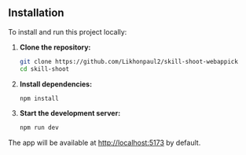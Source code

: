 ## Installation

To install and run this project locally:

1. **Clone the repository:**
    ```bash
    git clone https://github.com/Likhonpaul2/skill-shoot-webappick
    cd skill-shoot
    ```

2. **Install dependencies:**
    ```bash
    npm install
    ```

3. **Start the development server:**
    ```bash
    npm run dev
    ```

The app will be available at [http://localhost:5173](http://localhost:5173) by default.
